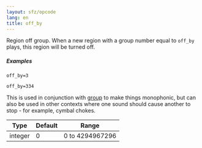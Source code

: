 ```yaml
---
layout: sfz/opcode
lang: en
title: off_by
---
```

Region off group. When a new region with a group number equal to `off_by` plays,
this region will be turned off.

##### Examples

```
off_by=3

off_by=334
```

This is used in conjunction with [group](/opcodes/group) to make things
monophonic, but can also be used in other contexts where one sound should cause
another to stop - for example, cymbal chokes.

| Type    | Default | Range           |
| ---     | ---     | ---             |
| integer | 0       | 0 to 4294967296 |
